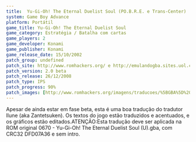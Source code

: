 ```yaml
---
title:  Yu-Gi-Oh! The Eternal Duelist Soul (PO.B.R.E. e Trans-Center)
system: Game Boy Advance
platform: Portátil
game_title: Yu-Gi-Oh! The Eternal Duelist Soul
game_category: Estratégia / Batalha com cartas
game_players: 2
game_developer: Konami
game_publisher: Konami
game_release_date: 15/10/2002
patch_group: undefined
patch_site: http://www.romhackers.org/ e http://emulandogba.sites.uol.com.br/index2.html
patch_version: 2.0 beta
patch_release: 26/12/2008
patch_type: IPS
patch_progress: 90%
patch_images: [http://www.romhackers.org/imagens/traducoes/%5BGBA%5D%20Yu-Gi-Oh%20-%20The%20Eternal%20Duelist%20Soul%20-%20POBRE%20-%201.png,http://www.romhackers.org/imagens/traducoes/%5BGBA%5D%20Yu-Gi-Oh%20-%20The%20Eternal%20Duelist%20Soul%20-%20POBRE%20-%202.png,http://www.romhackers.org/imagens/traducoes/%5BGBA%5D%20Yu-Gi-Oh%20-%20The%20Eternal%20Duelist%20Soul%20-%20POBRE%20-%203.png]
---
```

Apesar de ainda estar em fase beta, esta é uma boa tradução do tradutor Ilune (aka Zantetsuken). Os textos do jogo estão traduzidos e acentuados, e os gráficos estão editados.ATENÇÃO:Esta tradução deve ser aplicada na ROM original 0670 - Yu-Gi-Oh! The Eternal Duelist Soul (U).gba, com CRC32 DFD07A36 e sem intro.